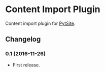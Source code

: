 # Content Import Plugin

Content import plugin for [PytSite](https://pytsite.xyz).


## Changelog

### 0.1 (2016-11-26)
- First release.
